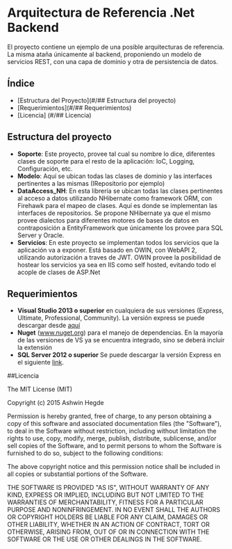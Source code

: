 # Arquitectura de Referencia .Net Backend 

El proyecto contiene un ejemplo de una posible arquitecturas de referencia. La misma ataña únicamente al backend, proponiendo un modelo de servicios REST, con una capa de dominio y otra de persistencia de datos. 

## Índice
* [Estructura del Proyecto](#/## Estructura del proyecto)
* [Requerimientos](#/## Requerimientos)
* [Licencia] (#/## Licencia)



## Estructura del proyecto

* **Soporte**: Este proyecto, provee tal cual su nombre lo dice, diferentes clases de soporte para el resto de la aplicación: IoC, Logging, Configuración, etc.
* **Modelo**: Aquí se ubican todas las clases de dominio y las interfaces pertinentes a las mismas (IRepositorio por ejemplo)
* **DataAccess_NH**: En esta librería se ubican todas las clases pertinentes al acceso a datos utilizando NHibernate como framework ORM, con Firehawk para el mapeo de clases. Aquí es donde se implementan las interfaces de repositorios. Se propone NHibernate ya que el mismo provee dialectos para diferentes motores de bases de datos en contraposición a EntityFramework que únicamente los provee para SQL Server y Oracle.
* **Servicios**: En este proyecto se implementan todos los servicios que la aplicación va a exponer. Está basado en OWIN, con WebAPI 2, utilizando autorización a traves de JWT. OWIN provee la posibilidad de hostear los servicios ya sea en IIS como self hosted, evitando todo el acople de clases de ASP.Net

## Requerimientos

* **Visual Studio 2013 o superior** en cualquiera de sus versiones (Express, Ultimate, Professional, Community). La versión express se puede descargar desde [aquí](https://www.visualstudio.com/)
* **Nuget** (www.nuget.org) para el manejo de dependencias. En la mayoría de las versiones de VS ya se encuentra integrado, sino se deberá incluir la extensión
* **SQL Server 2012 o superior** Se puede descargar la versión Express en el siguiente [link](http://www.microsoft.com/en-us/server-cloud/products/sql-server-editions/sql-server-express.aspx). 

##Licencia

The MIT License (MIT)

Copyright (c) 2015 Ashwin Hegde

Permission is hereby granted, free of charge, to any person obtaining a copy of
this software and associated documentation files (the "Software"), to deal in
the Software without restriction, including without limitation the rights to
use, copy, modify, merge, publish, distribute, sublicense, and/or sell copies of
the Software, and to permit persons to whom the Software is furnished to do so,
subject to the following conditions:

The above copyright notice and this permission notice shall be included in all
copies or substantial portions of the Software.

THE SOFTWARE IS PROVIDED "AS IS", WITHOUT WARRANTY OF ANY KIND, EXPRESS OR
IMPLIED, INCLUDING BUT NOT LIMITED TO THE WARRANTIES OF MERCHANTABILITY, FITNESS
FOR A PARTICULAR PURPOSE AND NONINFRINGEMENT. IN NO EVENT SHALL THE AUTHORS OR
COPYRIGHT HOLDERS BE LIABLE FOR ANY CLAIM, DAMAGES OR OTHER LIABILITY, WHETHER
IN AN ACTION OF CONTRACT, TORT OR OTHERWISE, ARISING FROM, OUT OF OR IN
CONNECTION WITH THE SOFTWARE OR THE USE OR OTHER DEALINGS IN THE SOFTWARE.
